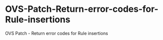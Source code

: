 # OVS-Patch-Return-error-codes-for-Rule-insertions
OVS Patch - Return error codes for Rule insertions
